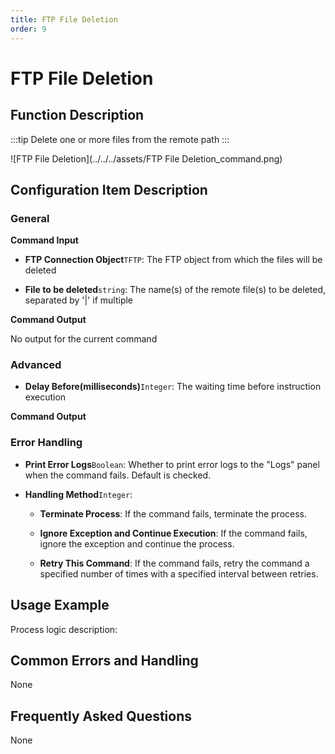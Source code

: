 ```yaml
---
title: FTP File Deletion
order: 9
---
```


# FTP File Deletion

## Function Description

:::tip 
Delete one or more files from the remote path
:::

![FTP File Deletion](../../../assets/FTP File Deletion_command.png)

## Configuration Item Description

### General

**Command Input**

- **FTP Connection Object**`TFTP`: The FTP object from which the files will be deleted

- **File to be deleted**`string`: The name(s) of the remote file(s) to be deleted, separated by '|' if multiple


**Command Output**

No output for the current command

### Advanced

- **Delay Before(milliseconds)**`Integer`: The waiting time before instruction execution


**Command Output**

### Error Handling

- **Print Error Logs**`Boolean`: Whether to print error logs to the "Logs" panel when the command fails. Default is checked. 

- **Handling Method**`Integer`:

    - **Terminate Process**: If the command fails, terminate the process.

    - **Ignore Exception and Continue Execution**: If the command fails, ignore the exception and continue the process.

    - **Retry This Command**: If the command fails, retry the command a specified number of times with a specified interval between retries.

## Usage Example

Process logic description:

## Common Errors and Handling

None

## Frequently Asked Questions

None

